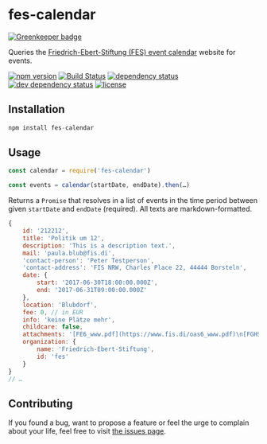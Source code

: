 # fes-calendar

[![Greenkeeper badge](https://badges.greenkeeper.io/juliuste/fes-calendar.svg)](https://greenkeeper.io/)

Queries the [Friedrich-Ebert-Stiftung (FES) event calendar](http://www.fes.de/de/veranstaltungen/) website for events.

[![npm version](https://img.shields.io/npm/v/fes-calendar.svg)](https://www.npmjs.com/package/fes-calendar)
[![Build Status](https://travis-ci.org/juliuste/fes-calendar.svg?branch=master)](https://travis-ci.org/juliuste/fes-calendar)
[![dependency status](https://img.shields.io/david/juliuste/fes-calendar.svg)](https://david-dm.org/juliuste/fes-calendar)
[![dev dependency status](https://img.shields.io/david/dev/juliuste/fes-calendar.svg)](https://david-dm.org/juliuste/fes-calendar#info=devDependencies)
[![license](https://img.shields.io/github/license/juliuste/fes-calendar.svg?style=flat)](LICENSE)

## Installation

```js
npm install fes-calendar
```

## Usage

```js
const calendar = require('fes-calendar')

const events = calendar(startDate, endDate).then(…)
```

Returns a `Promise` that resolves in a list of events in the time period between given `startDate` and `endDate` (required). All texts are markdown-formatted.

```js
{
	id: '212212',
	title: 'Politik um 12',
	description: 'This is a description text.',
	mail: 'paula.blub@fis.di',
	'contact-person': 'Peter Testperson',
	'contact-address': 'FIS NRW, Charles Place 22, 44444 Borsteln',
	date: {
		start: '2017-06-30T18:00:00.000Z',
		end: '2017-06-31T09:00:00.000Z'
	},
	location: 'Blubdorf',
	fee: 0, // in EUR
	info: 'keine Plätze mehr',
	childcare: false,
	attachments: '[FE6_www.pdf](https://www.fis.di/oas6_www.pdf)\n[FGHS](https://www.fis.di/oblunk.pdf)',
	organization: {
		name: 'Friedrich-Ebert-Stiftung',
		id: 'fes'
	}
}
// …
```

## Contributing

If you found a bug, want to propose a feature or feel the urge to complain about your life, feel free to visit [the issues page](https://github.com/juliuste/fes-calendar/issues).